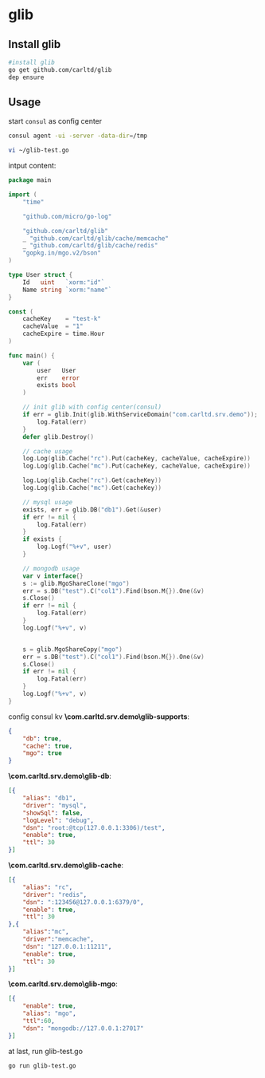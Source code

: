 # glib

## Install glib
```bash
#install glib
go get github.com/carltd/glib
dep ensure
```

## Usage

start `consul` as config center
```bash
consul agent -ui -server -data-dir=/tmp

vi ~/glib-test.go
```
intput content:
```go
package main

import (
	"time"

	"github.com/micro/go-log"

	"github.com/carltd/glib"
	_ "github.com/carltd/glib/cache/memcache"
	_ "github.com/carltd/glib/cache/redis"
	"gopkg.in/mgo.v2/bson"
)

type User struct {
	Id   uint   `xorm:"id"`
	Name string `xorm:"name"`
}

const (
	cacheKey    = "test-k"
	cacheValue  = "1"
	cacheExpire = time.Hour
)

func main() {
	var (
		user   User
		err    error
		exists bool
	)

	// init glib with config center(consul)
	if err = glib.Init(glib.WithServiceDomain("com.carltd.srv.demo")); err != nil {
		log.Fatal(err)
	}
	defer glib.Destroy()

	// cache usage
	log.Log(glib.Cache("rc").Put(cacheKey, cacheValue, cacheExpire))
	log.Log(glib.Cache("mc").Put(cacheKey, cacheValue, cacheExpire))

	log.Log(glib.Cache("rc").Get(cacheKey))
	log.Log(glib.Cache("mc").Get(cacheKey))

	// mysql usage
	exists, err = glib.DB("db1").Get(&user)
	if err != nil {
		log.Fatal(err)
	}
	if exists {
		log.Logf("%+v", user)
	}

	// mongodb usage
	var v interface{}
	s := glib.MgoShareClone("mgo")
	err = s.DB("test").C("col1").Find(bson.M{}).One(&v)
	s.Close()
	if err != nil {
		log.Fatal(err)
	}
	log.Logf("%+v", v)


	s = glib.MgoShareCopy("mgo")
	err = s.DB("test").C("col1").Find(bson.M{}).One(&v)
	s.Close()
	if err != nil {
		log.Fatal(err)
	}
	log.Logf("%+v", v)
}

```

config consul kv
**\com.carltd.srv.demo\glib-supports**:
```json
{
    "db": true,
    "cache": true,
    "mgo": true
}
```

**\com.carltd.srv.demo\glib-db**:
```json
[{
    "alias": "db1",
    "driver": "mysql",
    "showSql": false,
    "logLevel": "debug",
    "dsn": "root:@tcp(127.0.0.1:3306)/test",
    "enable": true,
    "ttl": 30
}]
```

**\com.carltd.srv.demo\glib-cache**:
```json
[{
    "alias": "rc",
    "driver": "redis",
    "dsn": ":123456@127.0.0.1:6379/0",
    "enable": true,
    "ttl": 30
},{
    "alias":"mc",
    "driver":"memcache",
    "dsn": "127.0.0.1:11211",
    "enable": true,
    "ttl": 30
}]
```

**\com.carltd.srv.demo\glib-mgo**:
```json
[{
    "enable": true,
    "alias": "mgo",
    "ttl":60,
    "dsn": "mongodb://127.0.0.1:27017"
}]
```


at last, run glib-test.go
```
go run glib-test.go
```




